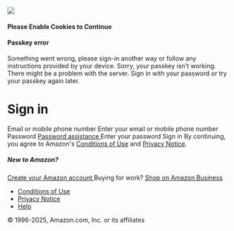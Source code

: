 ![](https://fls-na.amazon.com/1/batch/1/OP/ATVPDKIKX0DER:144-8129275-0641509:SFSC1DYVY128PH3YW4HM$uedata=s:%2Fap%2Fuedata%3Fstaticb%26id%3DSFSC1DYVY128PH3YW4HM:0)
[ ](https://www.amazon.com/ref=ap_frn_logo)
#### Please Enable Cookies to Continue
[ ](https://www.amazon.com/gp/help/customer/display.html/ref=ap_cookie_error_help)
#### Passkey error
Something went wrong, please sign-in another way or follow any instructions provided by your device. 
Sorry, your passkey isn't working. There might be a problem with the server. Sign in with your password or try your passkey again later. 
#  Sign in 
Email or mobile phone number 
Enter your email or mobile phone number 
Password 
[ Password assistance ](https://www.amazon.com/ap/forgotpassword?openid.pape.max_auth_age=3600&openid.identity=http%3A%2F%2Fspecs.openid.net%2Fauth%2F2.0%2Fidentifier_select&marketPlaceId=USAmazon&language=en_US&pageId=usflex&openid.return_to=https%3A%2F%2Fwww.amazon.com%2Fhz%2Fmycd%2Fmyx&prevRID=SFSC1DYVY128PH3YW4HM&openid.assoc_handle=usflex&openid.mode=checkid_setup&prepopulatedLoginId=&failedSignInCount=0&openid.claimed_id=http%3A%2F%2Fspecs.openid.net%2Fauth%2F2.0%2Fidentifier_select&openid.ns=http%3A%2F%2Fspecs.openid.net%2Fauth%2F2.0)
Enter your password 
Sign in 
By continuing, you agree to Amazon's [Conditions of Use](https://www.amazon.com/gp/help/customer/display.html/ref=ap_signin_notification_condition_of_use?ie=UTF8&nodeId=508088) and [Privacy Notice](https://www.amazon.com/gp/help/customer/display.html/ref=ap_signin_notification_privacy_notice?ie=UTF8&nodeId=468496). 
##### New to Amazon?
[ Create your Amazon account ](https://www.amazon.com/ap/register?openid.pape.max_auth_age=3600&openid.identity=http%3A%2F%2Fspecs.openid.net%2Fauth%2F2.0%2Fidentifier_select&marketPlaceId=USAmazon&language=en_US&pageId=usflex&openid.return_to=https%3A%2F%2Fwww.amazon.com%2Fhz%2Fmycd%2Fmyx&prevRID=SFSC1DYVY128PH3YW4HM&openid.assoc_handle=usflex&openid.mode=checkid_setup&prepopulatedLoginId=&failedSignInCount=0&openid.claimed_id=http%3A%2F%2Fspecs.openid.net%2Fauth%2F2.0%2Fidentifier_select&openid.ns=http%3A%2F%2Fspecs.openid.net%2Fauth%2F2.0)
Buying for work? 
[ Shop on Amazon Business  ](https://www.amazon.com/business/register/welcome?ref_=ab_reg_signin)
  * [ Conditions of Use ](https://www.amazon.com/gp/help/customer/display.html/ref=ap_desktop_footer_cou?ie=UTF8&nodeId=508088)
  * [ Privacy Notice ](https://www.amazon.com/gp/help/customer/display.html/ref=ap_desktop_footer_privacy_notice?ie=UTF8&nodeId=468496)
  * [ Help ](https://www.amazon.com/help)


© 1996-2025, Amazon.com, Inc. or its affiliates 
